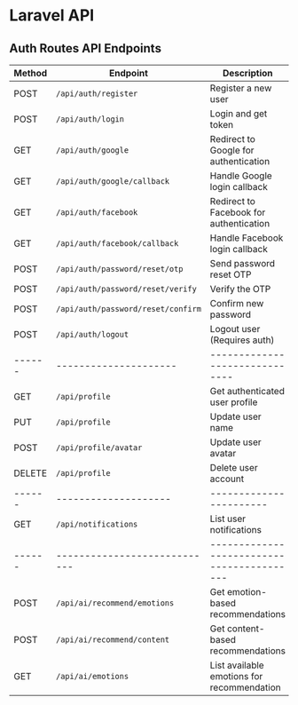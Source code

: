 # Laravel API

## Auth Routes API Endpoints

| Method | Endpoint                           | Description                             |
| ------ | ---------------------------------- | --------------------------------------- |
| POST   | `/api/auth/register`               | Register a new user                     |
| POST   | `/api/auth/login`                  | Login and get token                     |
| GET    | `/api/auth/google`                 | Redirect to Google for authentication   |
| GET    | `/api/auth/google/callback`        | Handle Google login callback            |
| GET    | `/api/auth/facebook`               | Redirect to Facebook for authentication |
| GET    | `/api/auth/facebook/callback`      | Handle Facebook login callback          |
| POST   | `/api/auth/password/reset/otp`     | Send password reset OTP                 |
| POST   | `/api/auth/password/reset/verify`  | Verify the OTP                          |
| POST   | `/api/auth/password/reset/confirm` | Confirm new password                    |
| POST   | `/api/auth/logout`                 | Logout user (Requires auth)             |
| ------ | --------------------- | ------------------------------ |
| GET    | `/api/profile`        | Get authenticated user profile |
| PUT    | `/api/profile`        | Update user name               |
| POST   | `/api/profile/avatar` | Update user avatar             |
| DELETE | `/api/profile`        | Delete user account            |
| ------ | -------------------- | ----------------------- |
| GET    | `/api/notifications` | List user notifications |
| ------ | ---------------------------- | ------------------------------------------ |
| POST   | `/api/ai/recommend/emotions` | Get emotion-based recommendations          |
| POST   | `/api/ai/recommend/content`  | Get content-based recommendations          |
| GET    | `/api/ai/emotions`           | List available emotions for recommendation |

